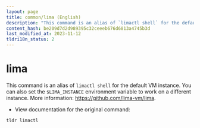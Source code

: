 ```yaml
---
layout: page
title: common/lima (English)
description: "This command is an alias of `limactl shell` for the default VM instance."
content_hash: be209d7d2d989395c32ceeeb676d6813a4745b3d
last_modified_at: 2023-11-12
tldri18n_status: 2
---
```

# lima

This command is an alias of `limactl shell` for the default VM instance.
You can also set the `$LIMA_INSTANCE` environment variable to work on a different instance.
More information: <https://github.com/lima-vm/lima>.

- View documentation for the original command:

`tldr limactl`

